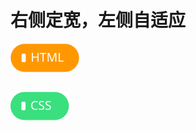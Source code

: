 # <b>右侧定宽，左侧自适应</b>

<!-- [效果页面](../assets/source/01flex-水平垂直居中.html ':include :type=iframe width=100% height=420px') -->

<!-- [:point_right: 在codepen上编辑代码](https://codepen.io/shuangcs/pen/jzRVBX) -->

![标签](../assets/html.svg)

```html
```
![标签](../assets/css.svg)

```css
```